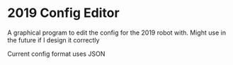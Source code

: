 # 2019 Config Editor  
A graphical program to edit the config for the 2019 robot with. Might use in the future if I design it correctly  
  
Current config format uses JSON